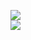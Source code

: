 [![](https://img.shields.io/badge/Made%20With-Github%20Spray-lightgrey.svg?style=for-the-badge&logo=github)](https://github.com/Annihil/github-spray#9124)  
[![](https://i.imgur.com/2DrTn0Z.gif)](https://github.com/Annihil/github-spray)